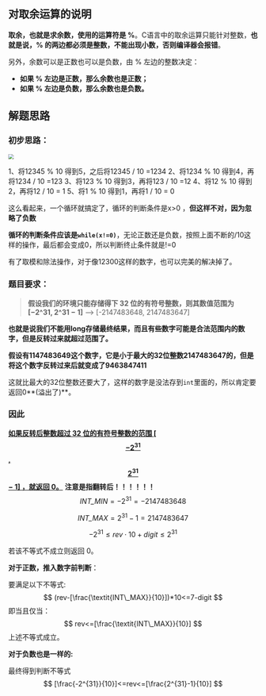 ## 对取余运算的说明

**取余，也就是求余数，使用的运算符是 %**。C语言中的取余运算只能针对整数，**也就是说，% 的两边都必须是整数，不能出现小数，否则编译器会报错**。

另外，余数可以是正数也可以是负数，由 % 左边的整数决定：

- **如果 % 左边是正数，那么余数也是正数；**
- **如果 % 左边是负数，那么余数也是负数。**

## 解题思路

### 初步思路：

<img src="https://pic.leetcode-cn.com/be35cb60bec9a9ae794abad671e6618abb5664780bc7ee30ca93ca423884a666-1.jpg" style="zoom: 67%;" />

1、将12345 % 10 得到5，之后将12345 / 10 =1234
2、将1234 % 10 得到4，再将1234 / 10 =123
3、将123 % 10 得到3，再将123 / 10 =12
4、将12 % 10 得到2，再将12 / 10 = 1
5、将1 % 10 得到1，再将1 / 10 = 0

这么看起来，一个循环就搞定了，循环的判断条件是x>0  ，**但这样不对，因为忽略了负数**

**循环的判断条件应该是`while(x!=0)`**，无论正数还是负数，按照上面不断的/10这样的操作，最后都会变成0，所以判断终止条件就是!=0

有了取模和除法操作，对于像12300这样的数字，也可以完美的解决掉了。

### 题目要求：

> **假设我们的环境只能存储得下 32 位的有符号整数，则其数值范围为 [−2^31,  2^31 − 1]**  --> [-2147483648, 2147483647]

**也就是说我们不能用long存储最终结果，而且有些数字可能是合法范围内的数字，但是反转过来就超过范围了。**

**假设有1147483649这个数字，它是小于最大的32位整数2147483647的，但是将这个数字反转过来后就变成了9463847411**

这就比最大的32位整数还要大了，这样的数字是没法存到`int`里面的，所以肯定要返回0**(溢出了)**。

### 因此

<u>**如果反转后整数超过 32 位的有符号整数的范围 [$$−2^{31}$$,  $$2^{31}$$ − 1] ，就返回 0。**</u> **注意是指翻转后！！！！！！**
$$
\textit{INT\_MIN}=-2^{31}=-2147483648
$$

$$
\textit{INT\_MAX}=2^{31}-1=2147483647
$$

$$
−2^{31}≤rev⋅10+digit≤2^{31}
$$

若该不等式不成立则返回 0。

**对于正数，推入数字前判断**：

要满足以下不等式:
$$
(rev-[\frac{\textit{INT\_MAX}}{10}])*10<=7-digit
$$
即当且仅当：
$$
rev<=[\frac{\textit{INT\_MAX}}{10}]
$$
上述不等式成立。

**对于负数也是一样的:**

最终得到判断不等式
$$
[\frac{-2^{31}}{10}]<=rev<=[\frac{2^{31}-1}{10}]
$$

